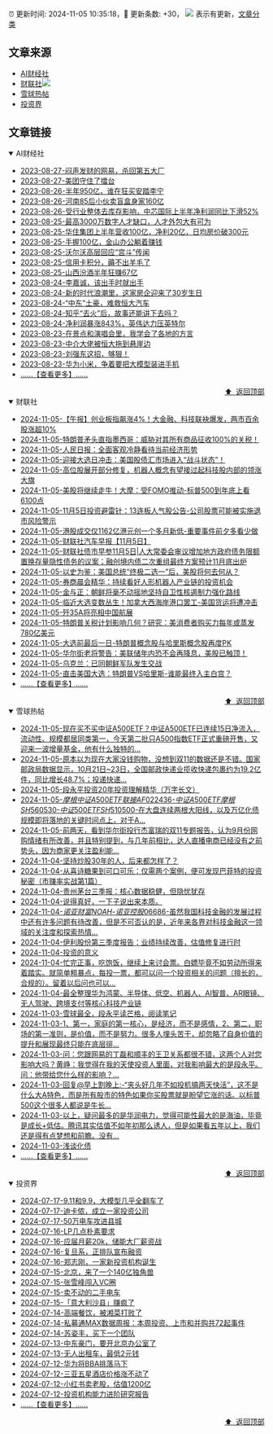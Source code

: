 ##

:alarm_clock: 更新时间: 2024-11-05 10:35:18，:rocket: 更新条数: +30， ![](/assets/dot.png) 表示有更新，[文章分类](/TAGS.md)

## 文章来源

- [AI财经社](#ai财经社)  
- [财联社](#财联社)![](/assets/dot.png)   
- [雪球热帖](#雪球热帖)  
- [投资界](#投资界)  

## 文章链接

<details open>
<summary id="ai财经社">
 AI财经社
</summary>


- [2023-08-27-闷声发财的网易，杀回第五大厂](https://www.aicaijing.com.cn/article/18610)  
- [2023-08-27-美团守住了擂台](https://www.aicaijing.com.cn/article/18611)  
- [2023-08-26-半年950亿，谁在狂买安踏李宁](https://www.aicaijing.com.cn/article/18607)  
- [2023-08-26-河南85后小伙卖盲盒身家160亿](https://www.aicaijing.com.cn/article/18608)  
- [2023-08-26-受行业整体去库存影响，中芯国际上半年净利润同比下滑52%](https://www.aicaijing.com.cn/article/18609)  
- [2023-08-25-最高3000万数字人才缺口，人才外包大有可为](https://www.aicaijing.com.cn/article/18601)  
- [2023-08-25-华住集团上半年营收100亿，净利20亿，日均房价破300元](https://www.aicaijing.com.cn/article/18602)  
- [2023-08-25-手握100亿，金山办公躺着赚钱](https://www.aicaijing.com.cn/article/18603)  
- [2023-08-25-沃尔沃高层回应“宫斗”传闻](https://www.aicaijing.com.cn/article/18604)  
- [2023-08-25-信用卡积分，薅不出羊毛了](https://www.aicaijing.com.cn/article/18605)  
- [2023-08-25-山西汾酒半年狂赚67亿](https://www.aicaijing.com.cn/article/18606)  
- [2023-08-24-李嘉诚，该出手时就出手](https://www.aicaijing.com.cn/article/18596)  
- [2023-08-24-新的时代浪潮里，这家房企迎来了30岁生日](https://www.aicaijing.com.cn/article/18597)  
- [2023-08-24-“中东”土豪，难救恒大汽车](https://www.aicaijing.com.cn/article/18598)  
- [2023-08-24-知乎“去火”后，故事还能讲下去吗？](https://www.aicaijing.com.cn/article/18599)  
- [2023-08-24-净利润暴涨843%，英伟达力压英特尔](https://www.aicaijing.com.cn/article/18600)  
- [2023-08-23-在景点和演唱会里，我学会了各地的方言](https://www.aicaijing.com.cn/article/18591)  
- [2023-08-23-中介大佬被恒大拖到悬崖边](https://www.aicaijing.com.cn/article/18592)  
- [2023-08-23-刘强东这招，够狠！](https://www.aicaijing.com.cn/article/18593)  
- [2023-08-23-华为小米，争着要把大模型装进手机](https://www.aicaijing.com.cn/article/18594)  
- [......【查看更多】......](/details/AI财经社.md)

<div align="right"><a href="#文章来源">⬆ &nbsp;返回顶部</a></div>
</details>

<details open>
<summary id="财联社">
 财联社
</summary>


- [2024-11-05-【午报】创业板指飙涨4%！大金融、科技联袂爆发，两市百余股涨超10%](https://www.cls.cn/detail/1848425)  
- [2024-11-05-特朗普矛头直指墨西哥：威胁对其所有商品征收100%的关税！](https://www.cls.cn/detail/1848295)  
- [2024-11-05-人民日报：全面客观冷静看待当前经济形势](https://www.cls.cn/detail/1848277)  
- [2024-11-05-迎接大选日冲击：美国股债汇市场进入“战斗状态”！](https://www.cls.cn/detail/1848202)  
- [2024-11-05-高位股展开部分修复，机器人概念有望接过起科技股内部的领涨大旗](https://www.cls.cn/detail/1848227)  
- [2024-11-05-美股将继续走牛！大摩：受FOMO推动-标普500到年底上看6100点](https://www.cls.cn/detail/1848153)  
- [2024-11-05-11月5日投资避雷针：13连板人气股公告-公司股票可能被实施退市风险警示](https://www.cls.cn/detail/1848150)  
- [2024-11-05-港股成交仅1162亿港元创一个多月新低-重要事件前夕多看少做](https://www.cls.cn/detail/1847066)  
- [2024-11-05-财联社汽车早报【11月5日】](https://www.cls.cn/detail/1848180)  
- [2024-11-05-财联社债市早参11月5日|人大常委会审议增加地方政府债务限额置换存量隐性债务的议案；融创境内债二次重组最终方案预计11月底出炉](https://www.cls.cn/detail/1848172)  
- [2024-11-05-以史为鉴：美国总统“终极二选一”后，美股将何去何从？](https://www.cls.cn/detail/1848166)  
- [2024-11-05-券商晨会精华：持续看好人形机器人产业链的投资机会](https://www.cls.cn/detail/1848162)  
- [2024-11-05-金与正：朝鲜将毫不动摇地坚持自卫性核遏制力强化路线](https://www.cls.cn/detail/1848192)  
- [2024-11-05-临近大选变数丛生！加拿大西海岸港口罢工-美国货运将遭冲击](https://www.cls.cn/detail/1848177)  
- [2024-11-05-歼35A将亮相中国航展](https://www.cls.cn/detail/1848224)  
- [2024-11-05-特朗普关税计划影响几何？研究：美消费者购买力每年或蒸发780亿美元](https://www.cls.cn/detail/1848208)  
- [2024-11-05-大选前最后一日-特朗普概念股与哈里斯概念股再度PK](https://www.cls.cn/detail/1848271)  
- [2024-11-05-华尔街老将警告：美联储年内恐不会再降息，美股已触顶！](https://www.cls.cn/detail/1848290)  
- [2024-11-05-乌克兰：已同朝鲜军队发生交战](https://www.cls.cn/detail/1848372)  
- [2024-11-05-直击美国大选：特朗普VS哈里斯-谁能最终入主白宫？](https://www.cls.cn/detail/1848201)  
- [......【查看更多】......](/details/财联社.md)

<div align="right"><a href="#文章来源">⬆ &nbsp;返回顶部</a></div>
</details>

<details open>
<summary id="雪球热帖">
 雪球热帖
</summary>


- [2024-11-05-现在买不买中证A500ETF？中证A500ETF已连续15日净流入，流动性、规模都居同类第一，今天第二批只A500指数ETF正式重磅开售，又迎来一波增量基金，他有什么独特的...](https://xueqiu.com/5939653998/311214884)  
- [2024-11-05-原本以为现在大家没钱购物，没想到双11的数据还是不错。国家邮政局数据显示，10月21日~23日，全国邮政快递业揽收快递包裹约为19.2亿件，同比增长48.7%；投递快递...](https://xueqiu.com/9333565636/311214660)  
- [2024-11-05-段永平投资20年投资理解精华（万字长文）](https://xueqiu.com/8959246745/311119005)  
- [2024-11-05-$摩根中证A500ETF联接AF022436$-$中证A500ETF摩根SH560530$-$中证500ETFSH510500$-在大盘连续两根大阳线，以及万亿化债规模即将落地的关键时间点上，对于A...](https://xueqiu.com/9333565636/311227403)  
- [2024-11-05-前两天，看到华尔街投行杰富瑞的双11专题报告，认为9月份网购情绪有所改善，并且特别提到，与几年前相比，达人直播电商已经没有之前势头，因为商家更关注盈利能...](https://xueqiu.com/5939653998/311233060)  
- [2024-11-04-坚持炒股30年的人，后来都怎样了？](https://xueqiu.com/1815298037/311087764)  
- [2024-11-04-从喜诗糖果到可口可乐：仅需两个案例，便可发现巴菲特的投资秘密（市赚率实战第1篇）](https://xueqiu.com/9363345092/311083649)  
- [2024-11-04-贵州茅台三季报：核心数据稳健，但隐忧犹存](https://xueqiu.com/5939653998/311043763)  
- [2024-11-04-说得真好，一下子说出来本质。](https://xueqiu.com/6451611049/310940085)  
- [2024-11-04-$诺亚财富NOAH$-$诺亚控股06686$-虽然我国科技金融的发展过程中还有许多问题有待改善，但是不可否认的是，近年来各界对科技金融这一领域的关注度和探索热情...](https://xueqiu.com/9236254051/311016573)  
- [2024-11-04-伊利股份第三季度报告：业绩持续改善，估值修复进行时](https://xueqiu.com/8151841495/311022367)  
- [2024-11-04-投资的意义](https://xueqiu.com/1551146876/311072595)  
- [2024-11-04-忙完正事，吃饱饭，继续上来讨会票。白嫖毕竟不如劳动所得来着踏实。就简单粗暴点，每投一票，都可以问一个投资相关的问题（擅长的，合规的）。留着以后问也可以...](https://xueqiu.com/1722979527/311077831)  
- [2024-11-04-最全整理华为鸿蒙、半导体、低空、机器人、AI智普、AR眼镜、无人驾驶、跨境支付等核心科技产业链](https://xueqiu.com/4164041399/311060555)  
- [2024-11-03-雪球最全，段永平读芒格，阅读笔记](https://xueqiu.com/8959246745/310894069)  
- [2024-11-03-1、第一，家庭的第一核心，是经济，而不是感情，2、第二，职场的第一准则，是价值，而不是努力。很多人埋头苦干，却忽略了自身价值的提升和展现最终只能在底层徘...](https://xueqiu.com/1326488267/310895841)  
- [2024-11-03-问：您跟网易的丁磊和顺丰的王卫关系都很不错，这两个人对您影响大吗？黄峥：我觉得在我的天使投资人里面，对我影响最大的是段永平。问：他带给您什么样的影响？...](https://xueqiu.com/7667646479/310879666)  
- [2024-11-03-回复@早上割晚上:-“夹头好几年不如投机搞两天快活”，这不是什么大A特色，而是所有股市的特色如果你买股票就是盼望它涨的话。以标普500这个很多人都说是牛长...](https://xueqiu.com/1556808774/310879507)  
- [2024-11-03-以上，疑问最多的是华润电力，觉得可能性最大的是海油，毕竟是成长+低估。腾讯其实估值不如年初那么诱人，但是如果看五年以上，我们还是得有点梦想和前瞻。没有...](https://xueqiu.com/4111857140/310902265)  
- [2024-11-03-浅谈化债](https://xueqiu.com/7022880143/310905292)  
- [......【查看更多】......](/details/雪球热帖.md)

<div align="right"><a href="#文章来源">⬆ &nbsp;返回顶部</a></div>
</details>

<details open>
<summary id="投资界">
 投资界
</summary>


- [2024-07-17-9.11和9.9，大模型几乎全翻车了](https://posts.careerengine.us/p/6697778c44726b29bffa3a09)  
- [2024-07-17-迪卡侬，成立一家投资公司](https://posts.careerengine.us/p/6697778c44726b29bffa3a01)  
- [2024-07-17-50万电车攻进县城](https://posts.careerengine.us/p/6697779c831e1d29eea44253)  
- [2024-07-16-LP几点朴素要求](https://posts.careerengine.us/p/669636a8720ed522248054dc)  
- [2024-07-16-应届月薪20k，储能大厂薪资战](https://posts.careerengine.us/p/669636a8720ed522248054d4)  
- [2024-07-16-复旦系，正排队宣布融资](https://posts.careerengine.us/p/66963699cb38e136a496986c)  
- [2024-07-16-郑志刚，一家新投资机构诞生](https://posts.careerengine.us/p/66963699cb38e136a4969874)  
- [2024-07-15-北京，来了一个140亿独角兽](https://posts.careerengine.us/p/6694db59a0c3ac562b61f9af)  
- [2024-07-15-张雪峰闯入VC圈](https://posts.careerengine.us/p/6694db59a0c3ac562b61f9b7)  
- [2024-07-15-卖不动的二手电车](https://posts.careerengine.us/p/6694db6836b2f1565d9b541a)  
- [2024-07-15-「意大利沙县」赚疯了](https://posts.careerengine.us/p/6694db6836b2f1565d9b5422)  
- [2024-07-14-高端餐饮，被湘菜打败了](https://posts.careerengine.us/p/6693862333c6e710d0bf9dc4)  
- [2024-07-14-私募通MAX数据周报：本周投资、上市和并购共72起事件](https://posts.careerengine.us/p/6693862333c6e710d0bf9dcc)  
- [2024-07-14-苏姿丰，买下一个团队](https://posts.careerengine.us/p/6693861481427510b2b9c123)  
- [2024-07-13-中东豪门，要开北京办公室了](https://posts.careerengine.us/p/66922794a876f80d113b51fe)  
- [2024-07-13-无人出租车，最低2元钱](https://posts.careerengine.us/p/669227b82202ae0dfac5d713)  
- [2024-07-12-华为将BBA挑落马下](https://posts.careerengine.us/p/6690a6c68082df14ead7eaac)  
- [2024-07-12-三亚五星酒店价格涨不动了](https://posts.careerengine.us/p/6690a6c68082df14ead7eaa4)  
- [2024-07-12-小红书卖老股，估值1200亿](https://posts.careerengine.us/p/6690a6b756b00014bcc00e8f)  
- [2024-07-12-投资机构能力进阶研究报告](https://posts.careerengine.us/p/6690a6b756b00014bcc00e87)  
- [......【查看更多】......](/details/投资界.md)

<div align="right"><a href="#文章来源">⬆ &nbsp;返回顶部</a></div>
</details>
